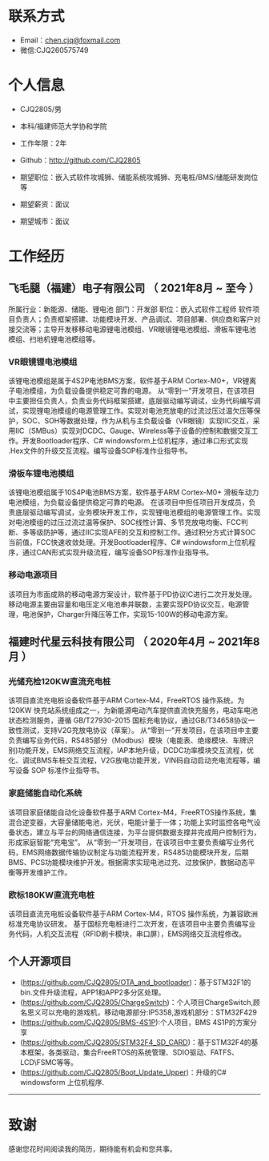 
# 联系方式
- Email：chen.cjq@foxmail.com
- 微信:CJQ260575749

# 个人信息
 - CJQ2805/男
 - 本科/福建师范大学协和学院
 - 工作年限：2年
 - Github：http://github.com/CJQ2805

 - 期望职位：嵌入式软件攻城狮、储能系统攻城狮、充电桩/BMS/储能研发岗位等
 - 期望薪资：面议
 - 期望城市：面议

# 工作经历
## 飞毛腿（福建）电子有限公司 （ 2021年8月 ~ 至今 ）
所属行业：新能源、储能、锂电池    部门：开发部       职位：嵌入式软件工程师
软件项目负责人；负责框架搭建、功能模块开发、产品调试、项目部署、供应商和客户对接交流等；主导开发移移动电源锂电池模组、VR眼镜锂电池模组、滑板车锂电池模组、扫地机锂电池模组等。

### VR眼镜锂电池模组 
该锂电池模组是属于4S2P电池BMS方案，软件基于ARM Cortex-M0+，VR锂离子电池模组，为负载设备提供稳定可靠的电源。
从“零到一”开发项目，在该项目中主要担任负责人，负责业务代码框架搭建，底层驱动编写调试，业务代码编写调试，实现锂电池模组的电源管理工作。实现对电池充放电的过流过压过温欠压等保护，SOC、SOH等数据处理，作为从机与主负载设备（VR眼镜）实现IIC交互，采用IIC（SMBus）实现对DCDC、Gauge、Wireless等子设备的控制和数据交互工作。开发Bootloader程序、C# windowsform上位机程序，通过串口形式实现 .Hex文件的升级交互流程。编写设备SOP标准作业指导书。

### 滑板车锂电池模组 
该锂电池模组属于10S4P电池BMS方案，软件基于ARM Cortex-M0+ 滑板车动力电池模组，为负载设备提供稳定可靠的电源。
在该项目中担任项目开发成员，负责底层驱动编写调试，业务模块开发工作，实现锂电池模组的电源管理工作。实现对电池模组的过压过流过温等保护、SOC线性计算、多节充放电均衡、FCC判断、多等级防护等，通过IIC实现AFE的交互和控制工作。通过积分方式计算SOC当前值，FCC快速收敛处理。开发Bootloader程序、C# windowsform上位机程序，通过CAN形式实现升级流程，编写设备SOP标准作业指导书。

### 移动电源项目
该项目为市面成熟的移动电源方案设计，软件基于PD协议IC进行二次开发处理。
移动电源主要由容量和电压定义电池串并联数，主要实现PD协议交互，电源管理，电池保护，Charger升降压等工作，实现15-100W的移动电源方案。

  
## 福建时代星云科技有限公司 （ 2020年4月 ~ 2021年8月 ）

### 光储充检120KW直流充电桩 
该项目直流充电桩设备软件基于ARM Cortex-M4，FreeRTOS 操作系统，为120KW 快充站系统组成之一，为新能源电动汽车提供直流快充服务，电动车电池状态检测服务，遵循 GB/T27930-2015 国标充电协议，通过GB/T34658协议一致性测试，支持V2G充放电协议（草案）。
从“零到一”开发项目，在该项目中主要负责编写业务代码，RS485部分（Modbus）模块（电能表、绝缘模块、车牌识别)功能开发，EMS网络交互流程，IAP本地升级，DCDC功率模块交互流程，优化、调试BMS车桩交互流程，V2G放电功能开发，VIN码自动启动充电流程等，编写设备 SOP 标准作业指导书。

### 家庭储能自动化系统
 该项目家庭储能自动化设备软件基于ARM  Cortex-M4，FreeRTOS操作系统，集混合逆变器，大容量储能电池，光伏，电能计量于一体；功能上实时监控各电气设备状态，建立与平台的网络通信连接，为平台提供数据支撑并完成用户控制行为，形成家庭智能“充电宝”。 
   从“零到一”开发项目，在该项目中主要负责编写业务代码，EMS网络数据传输协议制定与功能流程开发，RS485功能模块开发，后期BMS、PCS功能模块维护开发。根据需求实现电池过充、过放保护，数据动态平衡等开发维护工作。

### 欧标180KW直流充电桩
该项目直流充电桩设备软件基于ARM  Cortex-M4，RTOS 操作系统，为兼容欧洲标准充电协议研发。
基于国标充电桩进行二次开发，在该项目中主要负责编写业务代码，人机交互流程（RFID刷卡模块，串口屏），EMS网络交互流程修改。
 

## 个人开源项目
  - (https://github.com/CJQ2805/OTA_and_bootloader)：基于STM32F1的 bin.文件升级流程，APP1和APP2多分区处理。
  - (https://github.com/CJQ2805/ChargeSwitch)：个人项目ChargeSwitch,顾名思义可以充电的游戏机，移动电源部分:IP5358,游戏机部分：STM32F429
  - (https://github.com/CJQ2805/BMS-4S1P):个人项目，BMS 4S1P的方案分享
  - (https://github.com/CJQ2805/STM32F4_SD_CARD)：基于STM32F4的基本框架，各类驱动，集合FreeRTOS的系统管理、SDIO驱动、FATFS、LCD\FSMC等等。 
  - (https://github.com/CJQ2805/Boot_Update_Upper)：升级的C# windowsform 上位机程序.
      
---      
# 致谢
感谢您花时间阅读我的简历，期待能有机会和您共事。
      
